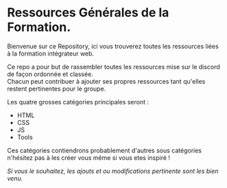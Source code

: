 # Ressources Générales de la Formation.  
Bienvenue sur ce Repository, ici vous trouverez toutes les ressources liées à la formation intégrateur web.  

Ce repo a pour but de rassembler toutes les ressources mise sur le discord de façon ordonnée et classée.  
Chacun peut contribuer à ajouter ses propres ressources tant qu'elles restent pertinentes pour le groupe. 
  

Les quatre grosses catégories principales seront :  
* HTML
* CSS
* JS
* Tools

Ces catégories contiendrons probablement d'autres sous catégories n'hésitez pas à les créer vous même si vous etes inspiré !  
  
  
*Si vous le souhaitez, les ajouts et ou modifications pertinente sont les bien venu.*

